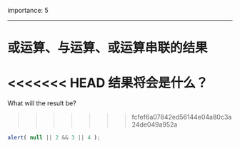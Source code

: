 importance: 5

---

# 或运算、与运算、或运算串联的结果

<<<<<<< HEAD
结果将会是什么？
=======
What will the result be?
>>>>>>> fcfef6a07842ed56144e04a80c3a24de049a952a

```js
alert( null || 2 && 3 || 4 );
```

